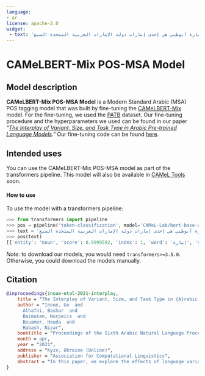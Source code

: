 ```yaml
---
language: 
- ar
license: apache-2.0
widget:
 - text: 'إمارة أبوظبي هي إحدى إمارات دولة الإمارات العربية المتحدة السبع'
---
```

# CAMeLBERT-Mix POS-MSA Model
## Model description
**CAMeLBERT-Mix POS-MSA Model** is a Modern Standard Arabic (MSA) POS tagging model that was built by fine-tuning the [CAMeLBERT-Mix](https://huggingface.co/CAMeL-Lab/bert-base-arabic-camelbert-mix/) model.
For the fine-tuning, we used the [PATB](https://dl.acm.org/doi/pdf/10.5555/1621804.1621808) dataset.
Our fine-tuning procedure and the hyperparameters we used can be found in our paper *"[The Interplay of Variant, Size, and Task Type in Arabic Pre-trained Language Models](https://arxiv.org/abs/2103.06678)."* Our fine-tuning code can be found [here](https://github.com/CAMeL-Lab/CAMeLBERT).

## Intended uses
You can use the CAMeLBERT-Mix POS-MSA model as part of the transformers pipeline.
This model will also be available in [CAMeL Tools](https://github.com/CAMeL-Lab/camel_tools) soon.

#### How to use
To use the model with a transformers pipeline:
```python
>>> from transformers import pipeline
>>> pos = pipeline('token-classification', model='CAMeL-Lab/bert-base-arabic-camelbert-mix-pos-msa')
>>> text = 'إمارة أبوظبي هي إحدى إمارات دولة الإمارات العربية المتحدة السبع'
>>> pos(text)
[{'entity': 'noun', 'score': 0.9999592, 'index': 1, 'word': 'إمارة', 'start': 0, 'end': 5}, {'entity': 'noun_prop', 'score': 0.9997877, 'index': 2, 'word': 'أبوظبي', 'start': 6, 'end': 12}, {'entity': 'pron', 'score': 0.9998405, 'index': 3, 'word': 'هي', 'start': 13, 'end': 15}, {'entity': 'noun', 'score': 0.9697179, 'index': 4, 'word': 'إحدى', 'start': 16, 'end': 20}, {'entity': 'noun', 'score': 0.99967164, 'index': 5, 'word': 'إما', 'start': 21, 'end': 24}, {'entity': 'noun', 'score': 0.99980617, 'index': 6, 'word': '##رات', 'start': 24, 'end': 27}, {'entity': 'noun', 'score': 0.99997973, 'index': 7, 'word': 'دولة', 'start': 28, 'end': 32}, {'entity': 'noun', 'score': 0.99995637, 'index': 8, 'word': 'الإمارات', 'start': 33, 'end': 41}, {'entity': 'adj', 'score': 0.9983974, 'index': 9, 'word': 'العربية', 'start': 42, 'end': 49}, {'entity': 'adj', 'score': 0.9999469, 'index': 10, 'word': 'المتحدة', 'start': 50, 'end': 57}, {'entity': 'noun_num', 'score': 0.9993273, 'index': 11, 'word': 'السبع', 'start': 58, 'end': 63}]
```
*Note*: to download our models, you would need `transformers>=3.5.0`.
Otherwise, you could download the models manually.
 
## Citation
```bibtex
@inproceedings{inoue-etal-2021-interplay,
    title = "The Interplay of Variant, Size, and Task Type in {A}rabic Pre-trained Language Models",
    author = "Inoue, Go  and
      Alhafni, Bashar  and
      Baimukan, Nurpeiis  and
      Bouamor, Houda  and
      Habash, Nizar",
    booktitle = "Proceedings of the Sixth Arabic Natural Language Processing Workshop",
    month = apr,
    year = "2021",
    address = "Kyiv, Ukraine (Online)",
    publisher = "Association for Computational Linguistics",
    abstract = "In this paper, we explore the effects of language variants, data sizes, and fine-tuning task types in Arabic pre-trained language models. To do so, we build three pre-trained language models across three variants of Arabic: Modern Standard Arabic (MSA), dialectal Arabic, and classical Arabic, in addition to a fourth language model which is pre-trained on a mix of the three. We also examine the importance of pre-training data size by building additional models that are pre-trained on a scaled-down set of the MSA variant. We compare our different models to each other, as well as to eight publicly available models by fine-tuning them on five NLP tasks spanning 12 datasets. Our results suggest that the variant proximity of pre-training data to fine-tuning data is more important than the pre-training data size. We exploit this insight in defining an optimized system selection model for the studied tasks.",
}
```
